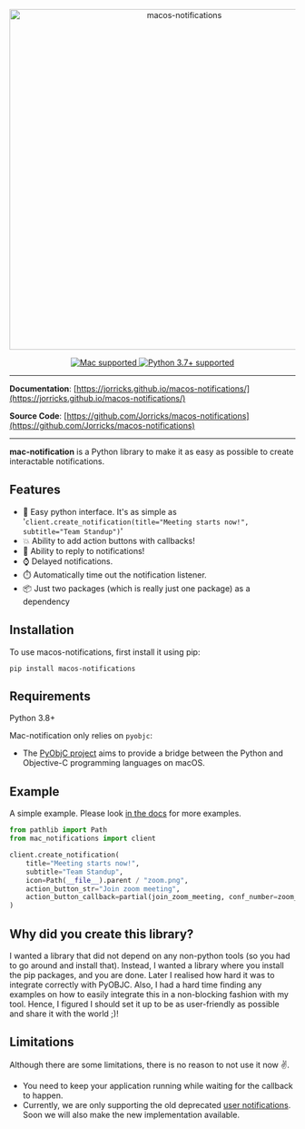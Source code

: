 <p align="center">
  <a href="https://github.com/Jorricks/macos-notifications"><img src="https://github.com/Jorricks/macos-notifications/raw/main/docs/macos-notifications.png" alt="macos-notifications" width="600px"></a>
</p>
<p align="center">
<p align="center">
<a href="https://www.apple.com/mac/" target="_blank">
    <img src="https://img.shields.io/badge/Platform-mac-blue" alt="Mac supported">
</a>
<a href="https://python.org" target="_blank">
    <img src="https://img.shields.io/badge/Python-3.7%2B-blue" alt="Python 3.7+ supported">
</a>
</p>

---

**Documentation**: [https://jorricks.github.io/macos-notifications/](https://jorricks.github.io/macos-notifications/)

**Source Code**: [https://github.com/Jorricks/macos-notifications](https://github.com/Jorricks/macos-notifications)

---

**mac-notification** is a Python library to make it as easy as possible to create interactable notifications.

## Features
- 🚀 Easy python interface. It's as simple as '`client.create_notification(title="Meeting starts now!", subtitle="Team Standup")`'
- 💥 Ability to add action buttons with callbacks!
- 📝 Ability to reply to notifications!
- ⌚ Delayed notifications.
- ⏱️ Automatically time out the notification listener.
- 📦 Just two packages (which is really just one package) as a dependency

## Installation

To use macos-notifications, first install it using pip:

    pip install macos-notifications

## Requirements
Python 3.8+

Mac-notification only relies on `pyobjc`:
- The [PyObjC project](https://pyobjc.readthedocs.io/) aims to provide a bridge between the Python and Objective-C programming languages on macOS.

## Example
A simple example. Please look [in the docs](https://jorricks.github.io/macos-notifications/) for more examples.

```python
from pathlib import Path
from mac_notifications import client

client.create_notification(
    title="Meeting starts now!",
    subtitle="Team Standup",
    icon=Path(__file__).parent / "zoom.png",
    action_button_str="Join zoom meeting",
    action_button_callback=partial(join_zoom_meeting, conf_number=zoom_conf_number)
)
```

##  Why did you create this library?
I wanted a library that did not depend on any non-python tools (so you had to go around and install that). Instead, I wanted a library where you install the pip packages, and you are done.
Later I realised how hard it was to integrate correctly with PyOBJC. Also, I had a hard time finding any examples on how to easily integrate this in a non-blocking fashion with my tool. 
Hence, I figured I should set it up to be as user-friendly as possible and share it with the world ;)!


## Limitations
Although there are some limitations, there is no reason to not use it now :v:.
- You need to keep your application running while waiting for the callback to happen.
- Currently, we are only supporting the old deprecated [user notifications](https://developer.apple.com/documentation/foundation/nsusernotification). Soon we will also make the new implementation available.
